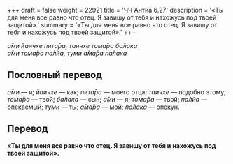 +++
draft = false
weight = 22921
title = 'ЧЧ Антйа 6.27'
description = '«Ты для меня все равно что отец. Я завишу от тебя и нахожусь под твоей защитой».'
summary = '«Ты для меня все равно что отец. Я завишу от тебя и нахожусь под твоей защитой».'
+++

_а̄ми йаичхе пита̄ра,_ _таичхе тома̄ра ба̄лака  
а̄ми тома̄ра па̄лйа,_ _туми а̄ма̄ра па̄лака_

## Пословный перевод

_а̄ми_ — я; _йаичхе_ — как; _пита̄ра_ — моего отца; _таичхе_ — подобно этому; _тома̄ра_ — твой; _ба̄лака_ — сын; _а̄ми_ — я; _тома̄ра_ — твой; _па̄лйа_ — опекаемый; _туми_ — ты; _а̄ма̄ра_ — мой; _па̄лака_ — опекун.

## Перевод

**«Ты для меня все равно что отец. Я завишу от тебя и нахожусь под твоей защитой».**
